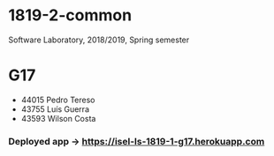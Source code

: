 # 1819-2-common
Software Laboratory, 2018/2019, Spring semester

# G17
* 44015 Pedro Tereso
* 43755 Luís Guerra
* 43593 Wilson Costa

### Deployed app -> https://isel-ls-1819-1-g17.herokuapp.com



